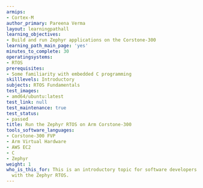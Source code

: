 ```yaml
---
armips:
- Cortex-M
author_primary: Pareena Verma
layout: learningpathall
learning_objectives:
- Build and run Zephyr applications on the Corstone-300
learning_path_main_page: 'yes'
minutes_to_complete: 30
operatingsystems:
- RTOS
prerequisites:
- Some familiarity with embedded C programming
skilllevels: Introductory
subjects: RTOS Fundamentals
test_images:
- amd64/ubuntu:latest
test_link: null
test_maintenance: true
test_status:
- passed
title: Run the Zephyr RTOS on Arm Corstone-300
tools_software_languages:
- Corstone-300 FVP
- Arm Virtual Hardware
- AWS EC2
- C
- Zephyr
weight: 1
who_is_this_for: This is an introductory topic for software developers getting started
  with the Zephyr RTOS.
---
```

